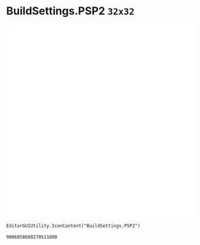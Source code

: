 # BuildSettings.PSP2 `32x32`
<img src="/img/BuildSettings.PSP2.png" width=512 height=512>

``` CSharp
EditorGUIUtility.IconContent("BuildSettings.PSP2")
```
```
9006858688270511880
```
